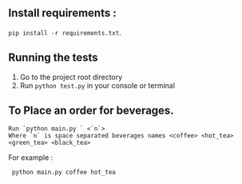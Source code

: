 
 ## Install requirements : 

 `pip install -r requirements.txt`.
 
 ## Running the tests
 
 1. Go to the project root directory 
 2. Run `python test.py` in your console or terminal  
 
 ## To Place an order for beverages.

    Run `python main.py ` <`n`>  
    Where `n` is space separated beverages names <coffee> <hot_tea> <green_tea> <black_tea>

For example :  
```shell
 python main.py coffee hot_tea  
 ```
